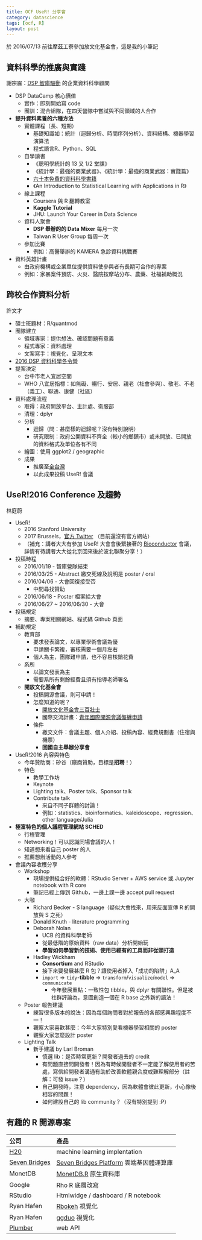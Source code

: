 ```yaml
---
title: OCF UseR! 分享會
category: datascience
tags: [ocf, R]
layout: post
---
```

於 2016/07/13 前往摩茲工寮參加放文化基金會，這是我的小筆記

## 資料科學的推廣與實踐
謝宗震：[DSP 智庫驅動](http://dsp.im) 的企業資料科學顧問

- DSP DataCamp 核心價值
    - 實作：即刻開始寫 code
    - 團訓：混合組隊，在四天營隊中嘗試與不同領域的人合作
- **提升資料素養的六種方法**
    - 實體課程（長、短期）
        - 基礎知識如：統計（迴歸分析、時間序列分析）、資料結構、機器學習演算法
        - 程式語言R、Python、SQL
    - 自學讀書
        - 《聰明學統計的 13 又 1/2 堂課》
        - 《統計學：最強的商業武器》、《統計學：最強的商業武器：實踐篇》
        - [六十本免費的資料科學書籍](http://dataology.blogspot.tw/2015/09/60.html)
        - 《An Introduction to Statistical Learning with Applications in R》
    - 線上課程
        - Coursera 與 R 翻轉教室
        - **Kaggle Tutorial**
        - JHU: Launch Your Career in Data Science
    - 資料人聚會
        - **DSP 舉辦的的 Data Mixer** 每月一次
        - Taiwan R User Group 每周一次
    - 參加比賽
        - 例如：高醫舉辦的 KAMERA 急診資料挑戰賽
- 資料英雄計畫
    - 由政府機構或企業單位提供資料使參與者有長期可合作的專案
    - 例如：家暴案件預防、火災、醫院按摩站分布、農藥、社福補助概況

## 跨校合作資料分析
許文才

- 碩士班題材：R/quantmod
- 團隊建立
    - 領域專家：提供想法、確認問題有意義
    - 程式專家：資料處理
    - 文案寫手：視覺化、呈現文本
- [2016 DSP 資料科學冬令營](https://dsp.im/data-camp-pu-winter2016/)
- 提案決定
    - 台中市老人宜居空間
    - WHO 八宜居指標：如無礙、暢行、安居、親老（社會參與）、敬老、不老（義工）、聯通、康健（社區）
- 資料處理流程
    - 取得：政府開放平台、主計處、衛服部
    - 清理：dplyr
    - 分析
        - 迴歸（問：甚麼樣的迴歸呢？沒有特別說明）
        - 研究限制：政府公開資料不齊全（較小的鄉鎮市）或未開放、已開放的資料格式及單位各有不同
    - 繪圖：使用 ggplot2 / geographic
    - 成果
        - 推廣至[全台灣](http://github.com/weitinglin/OpenAgeFriendly)
        - 以此成果投稿 UseR! 會議

## UseR!2016 Conference 及趨勢
林庭蔚

- UseR!
    - 2016 Stanford University
    - 2017 Brussels，[官方 Twitter](https://twitter.com/user_brussels) （目前還沒有官方網站）
    - （補充：講者大大有參加 UseR! 大會會後緊接著的 [Bioconductor](https://www.bioconductor.org/) 會議，詳情有待講者大大從北京回來後於波北聯聚分享！）
- 投稿時程
    - 2016/01/19 - 智庫營隊結束
    - 2016/03/25 - Abstract 繳交死線及說明是 poster / oral
    - 2016/04/06 - 大會回復接受否
        - 中間尋找贊助
    - 2016/06/18 - Poster 檔案給大會
    - 2016/06/27 ~ 2016/06/30 - 大會
- 投稿規定
    - 摘要、專案相關網站、程式碼 Github 頁面
- 補助規定
    - 教育部
        - 要求發表論文，以專業學術會議為優
        - 申請關卡繁複，審核需要一個月左右
        - 個人為主，團隊難申請，也不容易核銷花費
    - 系所
        - 以論文發表為主
        - 需要系所有剩餘經費且須有指導老師署名
    - **開放文化基金會**
        - 投稿開源會議，則可申請！
        - 怎麼知道的呢？
            - [開放文化基金會三百壯士](https://ocf.neticrm.tw/civicrm/contribute/transact?reset=1&id=7)
            - 國際交流計畫：[青年國際開源會議盤纏申請](http://ocf.tw/donate/intl.html)
        - 條件
            - 繳交文件：會議主題、個人介紹、投稿內容、經費規劃書（住宿與機票）
            - **回國自主舉辦分享會**
- UseR!2016 內容與特色
    - 今年贊助商：矽谷（廠商贊助，目標是**招聘**！）
    - 特色
        - 教學工作坊
        - Keynote
        - Lighting talk、Poster talk、Sponsor talk
        - Contribute talk
            - 來自不同子群體的討論！
            - 例如：statistics、bioinformatics、kaleidoscope、regression、other language/Julia
- **極富特色的個人議程管理網站 SCHED** 
    - 行程管理
    - Networking！可以認識同場會議的人！
    - 知道想來看自己 poster 的人
    - 推薦想辦活動的人參考
- 會議內容收穫分享
    - Workshop
        - 現場提供組合好的軟體：RStudio Server + AWS service 或 Jupyter notebook with R core
        - 筆記已經上傳到 Github，一邊上課一邊 accept pull request
    - 大咖
        - Richard Becker - S language（疑似大會找來，用來反面宣傳 R 的開放與 S 之死）
        - Donald Knuth - literature programming
        - Deborah Nolan
            - UCB 的資料科學老師
            - 從最低階的原始資料（raw data）分析開始玩
            - **學習如何學習新的技術、使用已經有的工具而非從頭打造**
        - Hadley Wickham
            - **Consortium** and RStudio
            - 接下來要發展甚麼 R 包？讓使用者掉入「成功的陷阱」A_A 
            - ``import`` => ``tidy``-**tibble** => ``transform``/``visualize``/``model`` => ``communicate``
                - 今年發展重點：一致性包 tibble，與 dplyr 有關聯性。但是被社群評論為，意圖創造一個在 R base 之外新的語法！
    - Poster 報告建議
        - 練習很多版本的說法：因為每個詢問者對於報告的各部感興趣程度不一！
        - 觀察大家喜歡甚麼：今年大家特別愛看機器學習相關的 poster
        - 觀察大家怎麼設計 poster
    - Lighting Talk
        - 新手建議 by Larl Broman
            - 慎選 lib：是否時常更新？開發者過去的 credit
            - 有問題直接問開發者！因為有時候開發者不一定能了解使用者的苦處，寫信給開發者溝通有助於改善軟體親合度或難理解部分（註解：可發 issue？）
            - 自己開發時，注意 dependency，因為軟體會彼此更新，小心像後相容的問題！
            - 如何建設自己的 lib community？（沒有特別提到 :P）

## 有趣的 R 開源專案

|公司|產品|
|:---|:---|
|[H20](http://www.h2o.ai/)|machine learning implentation|
|[Seven Bridges](https://www.sbgenomics.com/)|[Seven Bridges Platform](https://www.sbgenomics.com/platform/) 雲端基因體運算庫|
|MonetDB|[MonetDB.R](https://www.monetdb.org/) 原生資料庫|
|Google|Rho R 底層改寫|
|RStudio|Htmlwidge / dashboard / R notebook|
|Ryan Hafen|[Rbokeh](http://hafen.github.io/rbokeh/#installation) 視覺化|
|Ryan Hafen|[ggduo](https://github.com/rstats-gsoc/gsoc2016/wiki/ggduo:-pairs-plots-for-multiple-regression,-cca,-time-series) 視覺化|
|[Plumber](https://github.com/trestletech/plumber)|web API|
